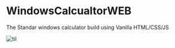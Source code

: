 # WindowsCalcualtorWEB
The Standar windows calculator build using Vanilla HTML/CSS/JS 


![til]([https://raw.githubusercontent.com/hashrocket/hr-til/master/app/assets/images/banner.png](https://github.com/Asaad-E/WindowsCalcualtorWEB/blob/main/media/gif.gif))

